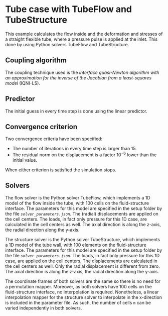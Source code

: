 # Tube case with TubeFlow and TubeStructure

This example calculates the flow inside and the deformation and stresses of a straight flexible tube, where a pressure pulse is applied at the inlet.
This done by using Python solvers TubeFlow and TubeStructure.

## Coupling algorithm

The coupling technique used is the *interface quasi-Newton algorithm with an approximation for the inverse of the Jacobian from a least-squares model* (IQNI-LS).

## Predictor

The initial guess in every time step is done using the linear predictor.

## Convergence criterion

Two convergence criteria have been specified:

- The number of iterations in every time step is larger than 15.
- The residual norm on the displacement is a factor $10^{-6}$ lower than the initial value.
 
When either criterion is satisfied the simulation stops.

## Solvers

The flow solver is the Python solver TubeFlow, which implements a 1D model of the flow inside the tube,
with 100 cells on the fluid-structure interface. 
The parameters for this model are specified in the setup folder by the file *`solver_parameters.json`*.
The (radial) displacements are applied on the cell centers.
The loads, in fact only pressure for this 1D case, are calculated in the cell centers as well.
The axial direction is along the z-axis, the radial direction along the y-axis.

The structure solver is the Python solver TubeStructure, which implements a 1D model of the tube wall,
with 100 elements on the fluid-structure interface.
The parameters for this model are specified in the setup folder by the file *`solver_parameters.json`*.
The loads, in fact only pressure for this 1D case, are applied on the cell centers.
The displacements are calculated in the cell centers as well. Only the radial displacement is different from zero.
The axial direction is along the z-axis, the radial direction along the y-axis.

The coordinate frames of both solvers are the same so there is no need for a permutation mapper.
Moreover, as both solvers have 100 cells on the fluid-structure interface, no interpolation is required.
Nonetheless, a linear interpolation mapper for the structure solver to interpolate in the x-direction is included in the parameter file. 
As such, the number of cells `m` can be varied independently in both solvers.